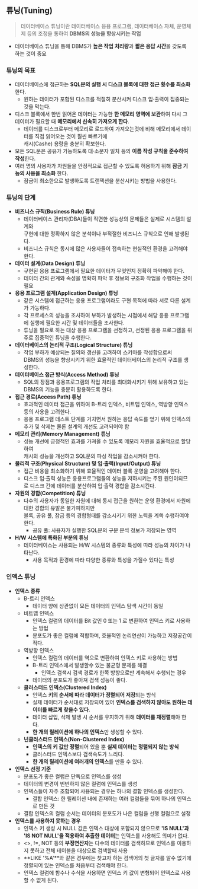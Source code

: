 ## 튜닝(Tuning)
> 데이터베이스 튜닝이란 데이터베이스 응용 프로그램, 데이터베이스 자체, 운영체제 등의 조정을 통하여 **DBMS의 성능을 향상시키는 작업**
- 데이터베이스 튜닝을 통해 DBMS가 **높은 작업 처리량**과 **짧은 응답 시간**을 갖도록 하는 것이 중요

### 튜닝의 목표
- 데이터베이스에 접근하는 **SQL문의 실행 시 디스크 블록에 대한 접근 횟수를 최소화**한다.
    - 원하는 데이터가 포함된 디스크를 적절히 분산시켜 디스크 입·출력이 집중되는 것을 막는다.
- 디스크 블록에서 한번 읽어온 데이터는 가능한 **한 메모리 영역에 보관**하여 다시 그 데이터가 필요할 때 **메모리에서 신속히 가져오게 한다**.
    - 데이터를 디스크로부터 메모리로 로드하여 가져오는것에 비해 메모리에서 데이터를 직접 읽어오는 것이 훨씬 빠르기에<br> 캐시(Cashe) 용량을 충분히 확보한다.
- 모든 SQL문은 공유가 가능하도록 대·소문자 일치 등의 **이름 작성 규칙을 준수하여 작성**한다.
- 여러 명의 사용자가 자원들을 안정적으로 접근할 수 있도록 허용하기 위해 **잠금 기능의 사용을 최소화** 한다.
    - 잠금이 최소한으로 발생하도록 트랜잭션을 분산시키는 방법을 사용한다.

### 튜닝의 단계
- **비즈니스 규칙(Business Rule) 튜닝**
    - 데이터베이스 관리자(DBA)들이 직면한 성능상의 문제들은 실제로 시스템의 설계와<br> 구현에 대한 정확하지 않은 분석이나 부적절한 비즈니스 규칙으로 인해 발생된다.
    - 비즈니스 규칙은 동시에 많은 사용자들이 접속하는 현실적인 환경을 고려해야 한다.
- **데이터 설계(Data Design) 튜닝**
    - 구현된 응용 프로그램에서 필요한 데이터가 무엇인지 정확히 파악해야 한다.
    - 데이터 간의 관계와 속성을 명확히 파악 후 정보의 구조화 작업을 수행하는 것이 필요
- **응용 프로그램 설계(Application Design) 튜닝**
    - 같은 시스템에 접근하는 응용 프로그램이라도 구현 목적에 따라 서로 다른 설계가 가능하다.
    - 각 프로세스의 성능을 조사하여 부하가 발생하는 시점에서 해당 응용 프로그램에 실행에 필요한 시간 및 데이터들을 조사한다.
    - 튜닝을 필요로 하는 대상 응용 프로그램을 선정하고, 선정된 응용 프로그램을 위주로 집중적인 튜닝을 수행한다.
- **데이터베이스의 논리적 구조(Logical Structure) 튜닝**
    - 작업 부하가 예상되는 질의와 갱신을 고려하여 스키마를 작성함으로써 <br>DBMS의 성능을 향상시키기 위한 효율적인 데이터베이스의 논리적 구조를 생성한다. 
- **데이터베이스 접근 방식(Access Method) 튜닝**
    - SQL의 장점과 응용프로그램의 작업 처리를 최대화시키기 위해 보유하고 있는 DBMS의 기능을 충분히 활용하도록 한다.
- **접근 경로(Access Path) 튜닝**
    - 효과적인 데이터 접근을 위하여 B-트리 인덱스, 비트맵 인덱스, 역방향 인덱스 등의 사용을 고려한다.
    - 응용 프로그램 테스트 단계를 거치면서 원하는 응답 속도를 얻기 위해 인덱스의 추가 및 삭제는 물론 설계의 개선도 고려되어야 함
- **메모리 관리(Memory Management) 튜닝**
    - 성능 개선에 긍정적인 효과를 가져올 수 있도록 메모리 자원을 효율적으로 할당하여<br> 캐시의 성능을 개선하고 SQL문의 파싱 작업을 감소시켜야 한다.
- **물리적 구조(Physical Structure) 및 입·출력(Input/Output) 튜닝**
    - 접근 비용을 최소화하기 위해 효율적인 데이터 블록 운영을 고려해야 한다.
    - 디스크 입·출력 성능은 응용프로그램들의 성능을 저하시키는 주된 원인이되므로 디스크 간에 데이터를 분산하여 입·출력 경합을 감소시킨다.
- **자원의 경합(Competition) 튜닝**
    - 다수의 사용자가 동일한 자원에 대해 동시 접근을 원하는 운영 환경에서 자원에 대한 경합의 유발은 불가피하지만<br> 블록, 공유 풀, 잠금 등의 경합형태를 감소시키기 위한 노력을 계쏙 수행하여야 한다.
        - 공유 풀: 사용자가 실행한 SQL문의 구문 분석 정보가 저장되는 영역
- **H/W 시스템에 특화된 부분의 튜닝**
    - 데이터베이스는 사용되는 H/W 시스템의 종류와 특성에 따라 성능의 차이가 나타난다.
        - 사용 목적과 환경에 따라 다양한 종류와 특성을 가질수 있다는 특성
### 인덱스 튜닝
- **인덱스 종류**
    - B-트리 인덱스
        - 데이터 양에 상관없이 모든 데이터의 인덱스 탐색 시간이 동일
    - 비트맵 인덱스
        - 인덱스 컬럼의 데이터를 Bit 값인 0 또는 1 로 변환하여 인덱스 키로 사용하는 방법
        - 분포도가 좋은 컬럼에 적합하며, 효율적인 논리연산이 가능하고 저장공간이 적다.
    - 역방향 인덱스
        - 인덱스 컬럼의 데이터를 역으로 변환하여 인덱스 키로 사용하는 방법
        - B-트리 인덱스에서 발생할수 있는 불균형 문제를 해결
            - 인덱스 검색시 검색 경로가 한쪽 방향으로만 계속해서 수행되는 경우
        - 데이터의 분포도가 좋아져 검색 성능이 좋다.
    - **클러스터드 인덱스(Clustered Index)**
        - 인덱스 **키의 순서에 따라 데이터가 정렬되어 저장**되는 방식
        - 실제 데이터가 순서대로 저장되어 있어 **인덱스를 검색하지 않아도 원하는 데이터를 빠르게 찾을수 있다**.
        - 데이터 삽입, 삭제 발생 시 순서를 유지하기 위해 **데이터를 재정렬**해야 한다.
        - **한 개의 릴레이션에 하나의 인덱스**만 생성할 수 있다.
    - **넌클러스터드 인덱스(Non-Clustered Index)**
        - **인덱스의 키 값만 정렬**되어 있을 뿐 **실제 데이터는 정렬되지 않는 방식**
        - 클러스터드 인덱스보다 검색속도가 느리다.
        - **한 개의 릴레이션에 여러개의 인덱스**를 만들 수 있다.
- **인덱스 선정 기준**
    - 분포도가 좋은 컬럼은 단독으로 인덱스를 생성
    - 데이터의 변경이 빈번하지 않은 컬럼에 인덱스를 생성
    - 인덱스들이 자주 조합되어 사용되는 경우는 하나의 결합 인덱스를 생성한다.
        - 결합 인덱스: 한 릴레이션 내에 존재하는 여러 컬럼들을 묶어 하나의 인덱스로 만든 것
    - 결합 인덱스의 컬럼 순서는 데이터의 분포도가 나은 컬럼을 선행 컬럼으로 설정
- **인덱스를 사용하지 못하는 경우**
    - 인덱스 키 생성 시 NULL 값은 인덱스 대상에 포함되지 않으므로 **'IS NULL'과 'IS NOT NULL'을 적용하여 추출한 데이터**는 인덱스를 사용해도 의미가 없다.
    - <>, !=, NOT 등의 **부정연산자**는 다수의 데이터를 검색하므로 인덱스를 이용하지 못하고 전체 테이블을 대상으로 검색할때 사용
    - **LIKE '%A'**와 같은 경우에는 찾고자 하는 검색어의 첫 글자를 알수 없기에 정렬되어 있는 인덱스를 처음부터 검색해야 한다.
    - 인덱스 컬럼에 함수나 수식을 사용하면 인덱스 키 값이 변형되어 인덱스로 사용할 수 없게 된다.